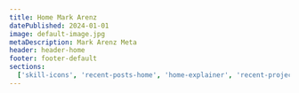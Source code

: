 ```yaml
---
title: Home Mark Arenz
datePublished: 2024-01-01
image: default-image.jpg
metaDescription: Mark Arenz Meta
header: header-home
footer: footer-default
sections:
  ['skill-icons', 'recent-posts-home', 'home-explainer', 'recent-projects-home', 'cta-primary']
---
```

